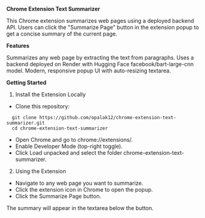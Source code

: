 **Chrome Extension Text Summarizer**

This Chrome extension summarizes web pages using a deployed backend API. Users can click the "Summarize Page" button in the extension popup to get a concise summary of the current page.

**Features**

Summarizes any web page by extracting the text from paragraphs.
Uses a backend deployed on Render with Hugging Face facebook/bart-large-cnn model.
Modern, responsive popup UI with auto-resizing textarea.

**Getting Started**
1. Install the Extension Locally
- Clone this repository:

```
  git clone https://github.com/opalak12/chrome-extension-text-summarizer.git
  cd chrome-extension-text-summarizer
```


- Open Chrome and go to chrome://extensions/.
- Enable Developer Mode (top-right toggle).
- Click Load unpacked and select the folder chrome-extension-text-summarizer.

2. Using the Extension
- Navigate to any web page you want to summarize.
- Click the extension icon in Chrome to open the popup.
- Click the Summarize Page button.

The summary will appear in the textarea below the button.
